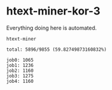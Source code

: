 # htext-miner-kor-3

Everything doing here is automated.

```
htext-miner

total: 5896/9855 (59.82749873160832%)

job0: 1065
job1: 1236
job2: 1160
job3: 1275
job4: 1160
```